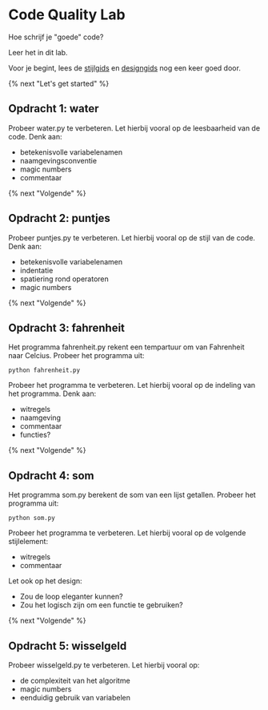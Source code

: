 # Code Quality Lab

Hoe schrijf je "goede" code?

Leer het in dit lab.

Voor je begint, lees de [stijlgids](https://progbg.mprog.nl/naslag/stijlgids) en [designgids](https://progbg.mprog.nl/naslag/designgids) nog een keer goed door.

{% next "Let's get started" %}

## Opdracht 1: water

Probeer water.py te verbeteren. Let hierbij vooral op de leesbaarheid
van de code. Denk aan:
- betekenisvolle variabelenamen
- naamgevingsconventie
- magic numbers
- commentaar

{% next "Volgende" %}

## Opdracht 2: puntjes

Probeer puntjes.py te verbeteren. Let hierbij vooral op de stijl
van de code. Denk aan:
- betekenisvolle variabelenamen
- indentatie
- spatiering rond operatoren
- magic numbers

{% next "Volgende" %}

## Opdracht 3: fahrenheit

Het programma fahrenheit.py rekent een tempartuur om van Fahrenheit naar Celcius. Probeer het programma uit:

	python fahrenheit.py

Probeer het programma te verbeteren. Let hierbij vooral op de indeling van het programma. Denk aan:
- witregels
- naamgeving
- commentaar
- functies?

{% next "Volgende" %}

## Opdracht 4: som

Het programma som.py berekent de som van een lijst getallen. Probeer het programma uit:

	python som.py

Probeer het programma te verbeteren. Let hierbij vooral op de volgende stijlelement:
- witregels
- commentaar

Let ook op het design:
- Zou de loop eleganter kunnen?
- Zou het logisch zijn om een functie te gebruiken?

{% next "Volgende" %}

## Opdracht 5: wisselgeld
Probeer wisselgeld.py te verbeteren. Let hierbij vooral op:
- de complexiteit van het algoritme
- magic numbers
- eenduidig gebruik van variabelen
